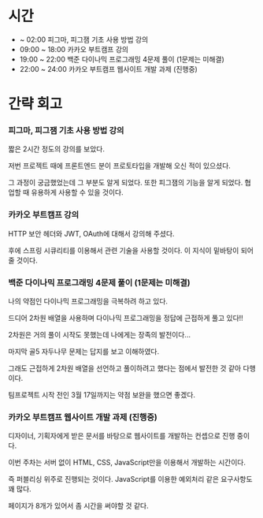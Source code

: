 # 시간
- ~ 02:00 피그마, 피그잼 기초 사용 방법 강의
- 09:00 ~ 18:00 카카오 부트캠프 강의
- 19:00 ~ 22:00 백준 다이나믹 프로그래밍 4문제 풀이 (1문제는 미해결)
- 22:00 ~ 24:00 카카오 부트캠프 웹사이트 개발 과제 (진행중)

# 간략 회고

### 피그마, 피그잼 기초 사용 방법 강의
짧은 2시간 정도의 강의를 보았다.

저번 프로젝트 때에 프론트엔드 분이 프로토타입을 개발해 오신 적이 있으셨다.

그 과정이 궁금했었는데 그 부분도 알게 되었다. 또한 피그잼의 기능을 알게 되었다. 협업할 때 유용하게 사용할 수 있을 것이다.

### 카카오 부트캠프 강의

HTTP 보안 헤더와 JWT, OAuth에 대해서 강의해 주셨다.

후에 스프링 시큐리티를 이용해서 관련 기술을 사용할 것이다. 이 지식이 밑바탕이 되어 줄 것이다.

### 백준 다이나믹 프로그래밍 4문제 풀이 (1문제는 미해결)

나의 약점인 다이나믹 프로그래밍을 극복하려 하고 있다.

드디어 2차원 배열을 사용하며 다이나믹 프로그래밍을 정답에 근접하게 풀고 있다!!

2차원은 거의 풀이 시작도 못했는데 나에게는 장족의 발전이다...

마지막 골5 자두나무 문제는 답지를 보고 이해하였다. 

그래도 근접하게 2차원 배열을 선언하고 풀이하려고 했다는 점에서 발전한 것 같아 다행이다.

팀프로젝트 시작 전인 3월 17일까지는 약점 보완을 했으면 좋겠다.

### 카카오 부트캠프 웹사이트 개발 과제 (진행중)

디자이너, 기획자에게 받은 문서를 바탕으로 웹사이트를 개발하는 컨셉으로 진행 중이다.

이번 주차는 서버 없이 HTML, CSS, JavaScript만을 이용해서 개발하는 시간이다.

즉 퍼블리싱 위주로 진행되는 것이다. JavaScript를 이용한 예외처리 같은 요구사항도 꽤 많다.

페이지가 8개가 있어서 좀 시간을 써야할 것 같다.